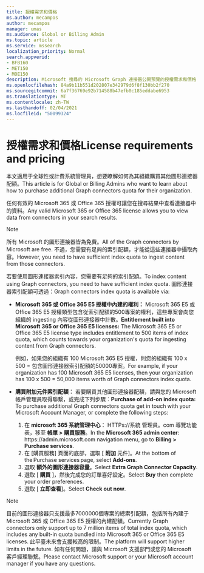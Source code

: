 ```yaml
---
title: 授權需求和價格
ms.author: mecampos
author: mecampos
manager: umas
ms.audience: Global or Billing Admin
ms.topic: article
ms.service: mssearch
localization_priority: Normal
search.appverid:
- BFB160
- MET150
- MOE150
description: Microsoft 搜尋的 Microsoft Graph 連接器公開預覽的授權需求和價格
ms.openlocfilehash: 84a9b11b551d202807e342979d6f8f130bb2f270
ms.sourcegitcommit: 6a7f36769e92b714588b47efb0c185eddabe6953
ms.translationtype: MT
ms.contentlocale: zh-TW
ms.lasthandoff: 02/04/2021
ms.locfileid: "50099324"
---
```

<!---Previous ms.author: rusamai --->

# <a name="license-requirements-and-pricing"></a><span data-ttu-id="4c36b-103">授權需求和價格</span><span class="sxs-lookup"><span data-stu-id="4c36b-103">License requirements and pricing</span></span>

<span data-ttu-id="4c36b-104">本文適用于全球性或計費系統管理員，想要瞭解如何為其組織購買其他圖形連接器配額。</span><span class="sxs-lookup"><span data-stu-id="4c36b-104">This article is for Global or Billing Admins who want to learn about how to purchase additional Graph connectors quota for their organization.</span></span>

<span data-ttu-id="4c36b-105">任何有效的 Microsoft 365 或 Office 365 授權可讓您在搜尋結果中查看連接器中的資料。</span><span class="sxs-lookup"><span data-stu-id="4c36b-105">Any valid Microsoft 365 or Office 365 license allows you to view data from connectors in your search results.</span></span>

>[!NOTE]
><span data-ttu-id="4c36b-106">所有 Microsoft 的圖形連接器皆為免費。</span><span class="sxs-lookup"><span data-stu-id="4c36b-106">All of the Graph connectors by Microsoft are free.</span></span> <span data-ttu-id="4c36b-107">不過，您需要有足夠的索引配額，才能從這些連接器中攝取內容。</span><span class="sxs-lookup"><span data-stu-id="4c36b-107">However, you need to have sufficient index quota to ingest content from those connectors.</span></span>

<span data-ttu-id="4c36b-108">若要使用圖形連接器索引內容，您需要有足夠的索引配額。</span><span class="sxs-lookup"><span data-stu-id="4c36b-108">To index content using Graph connectors, you need to have sufficient index quota.</span></span> <span data-ttu-id="4c36b-109">圖形連接器索引配額可透過：</span><span class="sxs-lookup"><span data-stu-id="4c36b-109">Graph connectors index quota is available via:</span></span>

- <span data-ttu-id="4c36b-110">**Microsoft 365 或 Office 365 E5 授權中內建的權利：** Microsoft 365 E5 或 Office 365 E5 授權類型包含從索引配額的500專案的權利，這些專案會向您組織的 ingesting 內容從圖形連接器中計數。</span><span class="sxs-lookup"><span data-stu-id="4c36b-110">**Entitlement built into Microsoft 365 or Office 365 E5 licenses:** The Microsoft 365 E5 or Office 365 E5 license type includes entitlement to 500 items of index quota, which counts towards your organization's quota for ingesting content from Graph connectors.</span></span>

    <span data-ttu-id="4c36b-111">例如，如果您的組織有 100 Microsoft 365 E5 授權，則您的組織有 100 x 500 = 包含圖形連接器索引配額的50000專案。</span><span class="sxs-lookup"><span data-stu-id="4c36b-111">For example, if your organization has 100 Microsoft 365 E5 licenses, then your organization has 100 x 500 = 50,000 items worth of Graph connectors index quota.</span></span>
- <span data-ttu-id="4c36b-112">**購買附加元件索引配額：** 若要購買其他圖形連接器配額，請與您的 Microsoft 帳戶管理員取得聯繫，或完成下列步驟：</span><span class="sxs-lookup"><span data-stu-id="4c36b-112">**Purchase of add-on index quota:** To purchase additional Graph connectors quota get in touch with your Microsoft Account Manager, or complete the following steps:</span></span>

    1. <span data-ttu-id="4c36b-113">在 **microsoft 365 系統管理中心**： HTTPs://系統 <span>管理員。</span>com 導覽功能表，移至 **帳單 > 購買服務**。</span><span class="sxs-lookup"><span data-stu-id="4c36b-113">In the **Microsoft 365 admin center**: https://<span>admin.microsoft.</span>com navigation menu, go to **Billing > Purchase services**.</span></span>
    2. <span data-ttu-id="4c36b-114">在 [購買服務] 頁面的底部，選取 [ **附加** 元件]。</span><span class="sxs-lookup"><span data-stu-id="4c36b-114">At the bottom of the Purchase services page, select **Add-ons**.</span></span>
    3. <span data-ttu-id="4c36b-115">選取 **額外的圖形連接器容量**。</span><span class="sxs-lookup"><span data-stu-id="4c36b-115">Select **Extra Graph Connector Capacity**.</span></span>
    4. <span data-ttu-id="4c36b-116">選取 [ **購買** ]，然後完成您的訂單喜好設定。</span><span class="sxs-lookup"><span data-stu-id="4c36b-116">Select **Buy** then complete your order preferences.</span></span>
    5. <span data-ttu-id="4c36b-117">選取 [ **立即查看**]。</span><span class="sxs-lookup"><span data-stu-id="4c36b-117">Select **Check out now**.</span></span>

>[!NOTE]
><span data-ttu-id="4c36b-118">目前的圖形連接器只支援最多7000000個專案的總索引配額，包括所有內建于 Microsoft 365 或 Office 365 E5 授權的內建配額。</span><span class="sxs-lookup"><span data-stu-id="4c36b-118">Currently Graph connectors only support up to 7 million items of total index quota, which includes any built-in quota bundled into Microsoft 365 or Office 365 E5 licenses.</span></span> <span data-ttu-id="4c36b-119">此平臺未來會支援較高的限制。</span><span class="sxs-lookup"><span data-stu-id="4c36b-119">The platform will support higher limits in the future.</span></span> <span data-ttu-id="4c36b-120">如有任何問題，請與 Microsoft 支援部門或您的 Microsoft 客戶經理聯繫。</span><span class="sxs-lookup"><span data-stu-id="4c36b-120">Please contact Microsoft support or your Microsoft account manager if you have any questions.</span></span>
